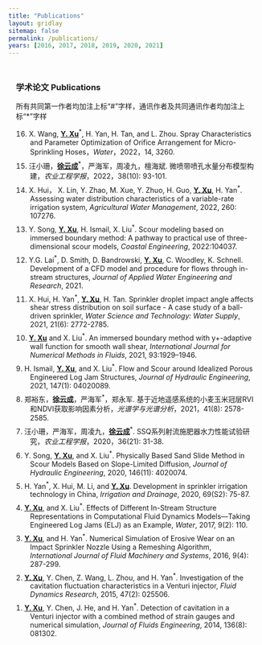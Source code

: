 ```yaml
---
title: "Publications"
layout: gridlay
sitemap: false
permalink: /publications/
years: [2016, 2017, 2018, 2019, 2020, 2021]
---
```


<style>
ol{padding-left: 2em;}


.jumbotron{
    padding:3%;
    padding-bottom:10px;
    padding-top:10px;
    margin-top:10px;
    margin-bottom:30px;
}
ol li{
    list-style-type:decimal;
    list-style-position:inside;
    text-indent:-2em;
    padding-bottom:0.5em;
}
</style>
<div class="jumbotron">

### 学术论文 Publications
所有共同第一作者均加注上标“#”字样，通讯作者及共同通讯作者均加注上标“*”字样
<ol reversed="reversed">
        <li>
            X. Wang, <b><u>Y. Xu</u></b><sup>*</sup>, H. Yan, H. Tan, and L. Zhou. Spray Characteristics and Parameter Optimization of Orifice Arrangement for Micro-Sprinkling Hoses，<i>Water</i>，2022，14, 3260.
        </li>
        <li>
            汪小珊，<b><u>徐云成</u></b><sup>*</sup>，严海军，周凌九，檀海斌. 微喷带喷孔水量分布模型构建，<i>农业工程学报</i>，2022，38(10): 93-101.
        </li>
        <li> X. Hui， X. Lin, Y. Zhao, M. Xue, Y. Zhuo, H. Guo, <b><u>Y. Xu</u></b>, H. Yan<sup>*</sup>. Assessing water distribution characteristics of a variable-rate irrigation system, <i>Agricultural Water Management</i>, 2022, 260: 107276.
        </li>
        <li>
             Y. Song, <b><u>Y. Xu</u></b>, H. Ismail, X. Liu<sup>*</sup>. Scour modeling based on immersed boundary method: A pathway to practical use of three-dimensional scour models, <i>Coastal Engineering</i>, 2022:104037.
        </li>
        <li>
            Y.G. Lai<sup>*</sup>, D. Smith, D. Bandrowski, <b><u>Y. Xu</u></b>, C. Woodley, K. Schnell. Development of a CFD model and procedure for flows through in-stream structures, <i>Journal of Applied Water Engineering and Research</i>, 2021.
        </li>
        <li> X. Hui, H. Yan<sup>*</sup>, <b><u>Y. Xu</u></b>, H. Tan. Sprinkler droplet impact angle affects shear stress distribution on soil surface - A case study of a ball-driven sprinkler, <i>Water Science and Technology: Water Supply</i>, 2021,
                    21(6): 2772-2785.
        </li>
        <li>
            <b><u>Y. Xu</u></b> and X. Liu<sup>*</sup>. An immersed boundary method with y+-adaptive wall function for smooth wall shear, <i>International Journal for Numerical Methods in Fluids</i>, 2021, 93:1929–1946.
        </li>
        <li>
            H. Ismail, <b><u>Y. Xu</u></b>, and X. Liu<sup>*</sup>. Flow and Scour around Idealized Porous Engineered Log Jam Structures, <i>Journal of Hydraulic Engineering</i>, 2021, 147(1): 04020089.
        </li>
        <li>
            郑裕东，<b><u>徐云成</u></b>，严海军<sup>*</sup>，郑永军. 基于近地遥感系统的小麦玉米冠层RVI和NDVI获取影响因素分析，<i>光谱学与光谱分析</i>，2021，41(8): 2578-2585.
        </li>
        <li>
            汪小珊，严海军，周凌九，<b><u>徐云成</u></b><sup>*</sup>. SSQ系列射流施肥器水力性能试验研究，<i>农业工程学报</i>，2020，36(21): 31-38.
        </li>
        <li>
            Y. Song, <b><u>Y. Xu</u></b>, and X. Liu<sup>*</sup>. Physically Based Sand Slide Method in Scour Models Based on Slope-Limited Diffusion, <i>Journal of Hydraulic Engineering</i>, 2020, 146(11): 4020074.
        </li>
        <li>
             H. Yan<sup>*</sup>, X. Hui, M. Li, and <b><u>Y. Xu</u></b>. Development in sprinkler irrigation technology in China, <i>Irrigation and Drainage</i>, 2020, 69(S2): 75-87.
        </li>
        <li>
            <b><u>Y. Xu</u></b>, and X. Liu<sup>*</sup>. Effects of Different In-Stream Structure Representations in Computational Fluid Dynamics Models—Taking Engineered Log Jams (ELJ) as an Example, <i>Water</i>, 2017, 9(2): 110.
        </li>
        <li>
            <b><u>Y. Xu</u></b>, and H. Yan<sup>*</sup>. Numerical Simulation of Erosive Wear on an Impact Sprinkler Nozzle Using a Remeshing Algorithm, <i>International Journal of Fluid Machinery and Systems</i>, 2016, 9(4): 287-299.
        </li>
        <li>
            <b><u>Y. Xu</u></b>, Y. Chen, Z. Wang, L. Zhou, and H. Yan<sup>*</sup>. Investigation of the cavitation fluctuation characteristics in a Venturi injector, <i>Fluid Dynamics Research</i>, 2015, 47(2): 025506.
        </li>
        <li>
            <b><u>Y. Xu</u></b>, Y. Chen, J. He, and H. Yan<sup>*</sup>. Detection of cavitation in a Venturi injector with a combined method of strain gauges and numerical simulation, <i>Journal of Fluids Engineering</i>, 2014, 136(8): 081302.
        </li>
</ol>
</div>


